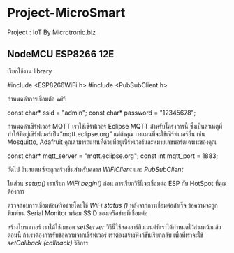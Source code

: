 # Project-MicroSmart
Project : IoT By Microtronic.biz

## NodeMCU ESP8266 12E

เรียกใช้งาน library 

#include <ESP8266WiFi.h>
#include <PubSubClient.h>

กำหนดค่าการเชื่อมต่อ wifi

const char* ssid = "admin"; 
const char* password =  "12345678";

กำหนดค่าเซิร์ฟเวอร์ MQTT เราใช้เซิร์ฟเวอร์ Eclipse MQTT สำหรับโครงการนี้ ซึ่งเป็นสาเหตุที่ทำให้ที่อยู่เซิร์ฟเวอร์เป็น“mqtt.eclipse.org” แต่ถ้าคุณวางแผนที่จะใช้เซิร์ฟเวอร์อื่น เช่น Mosquitto, Adafruit คุณสามารถแทนที่ด้วยที่อยู่เซิร์ฟเวอร์และหมายเลขพอร์ตเฉพาะของคุณ

const char* mqtt_server = "mqtt.eclipse.org"; 
const int mqtt_port = 1883;

ถัดไป อินสแตนซ์จะถูกสร้างขึ้นสำหรับคลาส _WiFiClient_ และ _PubSubClient_



ในส่วน _setup()_ เราเรียก _WiFi.begin()_ ก่อน การเรียกวิธีนี้จะเชื่อมต่อ ESP กับ HotSpot ที่คุณต้องการ


ตรวจสอบการเชื่อมต่อเครือข่ายโดยใช้  _WiFi.status ()_ หลังจากการเชื่อมต่อสำเร็จ ข้อความจะถูกพิมพ์บน Serial Monitor พร้อม SSID ของเครือข่ายที่เชื่อมต่อ


สร้างโบรกเกอร์ เราได้ใช้เมธอด _setServer_ วิธีนี้ใช้สองอาร์กิวเมนต์ที่เราได้กำหนดไว้ล่วงหน้าแล้ว ตอนนี้ ถ้าเราต้องการรับข้อความจากเซิร์ฟเวอร์ เราต้องสร้างฟังก์ชันเรียกกลับ เพื่อที่เราจะใช้ _setCallback (callback)_ วิธีการ